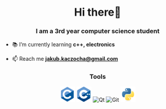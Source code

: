 <h1 align="center">Hi there👋</h1>
<h3 align="center">I am a 3rd year computer science student</h3>


- 📚 I’m currently learning **c++, electronics**


- 📫 Reach me **jakub.kaczocha@gmail.com**


<h3 align="center">Tools</h3>


<div align="center">
  <img src="https://raw.githubusercontent.com/devicons/devicon/master/icons/c/c-original.svg" alt="C" height="40" width="40" /> 
  <img src="https://raw.githubusercontent.com/devicons/devicon/master/icons/cplusplus/cplusplus-original.svg" alt="C++" height="40" width="40" />
  <img src="https://upload.wikimedia.org/wikipedia/commons/0/0b/Qt_logo_2016.svg" alt="Qt" height="40" width="40" />

  <img src="https://www.vectorlogo.zone/logos/git-scm/git-scm-icon.svg" alt="Git" height="40" width="40" />
  <img src="https://raw.githubusercontent.com/devicons/devicon/master/icons/python/python-original.svg" alt="Python" height="40" width="40" />
</div>
